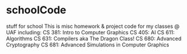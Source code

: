 # schoolCode
stuff for school
This is misc homework & project code for my classes @ UAF including:
CS 381: Intro to Computer Graphics
CS 405: AI
CS 611: Algorithms
CS 631: Compilers aka The Dragon Class!
CS 680: Advanced Cryptography
CS 681: Advanced Simulations in Computer Graphics
